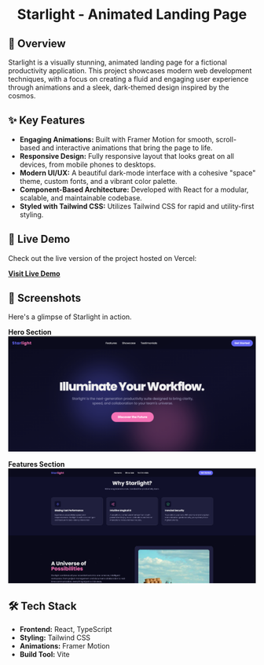 <div align="center">
  <h1>Starlight - Animated Landing Page</h1>
</div>

## 🚀 Overview

Starlight is a visually stunning, animated landing page for a fictional productivity application. This project showcases modern web development techniques, with a focus on creating a fluid and engaging user experience through animations and a sleek, dark-themed design inspired by the cosmos.

## ✨ Key Features

- **Engaging Animations:** Built with Framer Motion for smooth, scroll-based and interactive animations that bring the page to life.
- **Responsive Design:** Fully responsive layout that looks great on all devices, from mobile phones to desktops.
- **Modern UI/UX:** A beautiful dark-mode interface with a cohesive "space" theme, custom fonts, and a vibrant color palette.
- **Component-Based Architecture:** Developed with React for a modular, scalable, and maintainable codebase.
- **Styled with Tailwind CSS:** Utilizes Tailwind CSS for rapid and utility-first styling.

## 🔗 Live Demo

Check out the live version of the project hosted on Vercel:

[**Visit Live Demo**](https://starlight-animated-landing-page.vercel.app/)

## 📸 Screenshots

Here's a glimpse of Starlight in action.

**Hero Section**
![Starlight Hero Section](starlight-hero.png)

**Features Section**
![Starlight Features Section](starlight-feat-section.png)

## 🛠️ Tech Stack

- **Frontend:** React, TypeScript
- **Styling:** Tailwind CSS
- **Animations:** Framer Motion
- **Build Tool:** Vite

